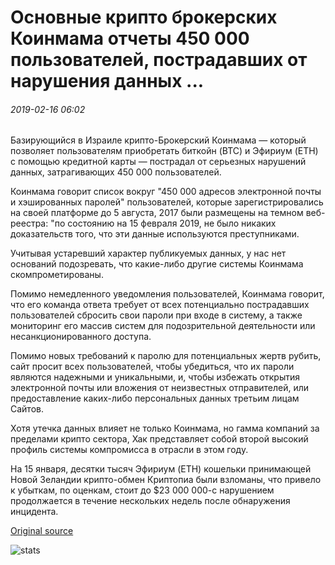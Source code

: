 # Основные крипто брокерских Коинмама отчеты 450 000 пользователей, пострадавших от нарушения данных ...

###### 2019-02-16 06:02

Базирующийся в Израиле крипто-Брокерский Коинмама — который позволяет пользователям приобретать биткойн (BTC) и Эфириум (ETH) с помощью кредитной карты — пострадал от серьезных нарушений данных, затрагивающих 450 000 пользователей.

Коинмама говорит список вокруг "450 000 адресов электронной почты и хэшированных паролей" пользователей, которые зарегистрировались на своей платформе до 5 августа, 2017 были размещены на темном веб-реестра: "по состоянию на 15 февраля 2019, не было никаких доказательств того, что эти данные используются преступниками.

Учитывая устаревший характер публикуемых данных, у нас нет оснований подозревать, что какие-либо другие системы Коинмама скомпрометированы.

Помимо немедленного уведомления пользователей, Коинмама говорит, что его команда ответа требует от всех потенциально пострадавших пользователей сбросить свои пароли при входе в систему, а также мониторинг его массив систем для подозрительной деятельности или несанкционированного доступа.

Помимо новых требований к паролю для потенциальных жертв рубить, сайт просит всех пользователей, чтобы убедиться, что их пароли являются надежными и уникальными, и, чтобы избежать открытия электронной почты или вложения от неизвестных отправителей, или предоставление каких-либо персональных данных третьим лицам Сайтов.

Хотя утечка данных влияет не только Коинмама, но гамма компаний за пределами крипто сектора, Хак представляет собой второй высокий профиль системы компромисса в отрасли в этом году.

На 15 января, десятки тысяч Эфириум (ETH) кошельки принимающей Новой Зеландии крипто-обмен Криптопиа были взломаны, что привело к убыткам, по оценкам, стоит до $23 000 000-с нарушением продолжается в течение нескольких недель после обнаружения инцидента.

[Original source](https://cointelegraph.com/news/major-crypto-brokerage-coinmama-reports-450-000-users-affected-by-data-breach)

![stats](https://c.statcounter.com/11760860/0/a89fa40b/1/ "stats")